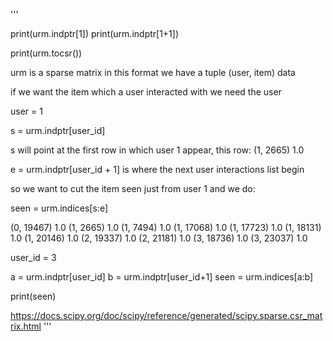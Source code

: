 
'''

print(urm.indptr[1])
print(urm.indptr[1+1])

print(urm.tocsr())

urm is a sparse matrix in this format 
we have a tuple (user, item) data

if we want the item which a user interacted with
we need the user

user = 1

s = urm.indptr[user_id] 

s will point at the first row in which
user 1 appear, this row: (1, 2665)     1.0

e = urm.indptr[user_id + 1] is where 
the next user interactions list begin 

so we want to cut the item seen just from
user 1 and we do:

seen = urm.indices[s:e]

(0, 19467)    1.0
(1, 2665)     1.0
(1, 7494)     1.0
(1, 17068)    1.0
(1, 17723)    1.0
(1, 18131)    1.0
(1, 20146)    1.0
(2, 19337)    1.0
(2, 21181)    1.0
(3, 18736)    1.0
(3, 23037)    1.0

user_id = 3

a = urm.indptr[user_id]
b = urm.indptr[user_id+1]
seen = urm.indices[a:b]

print(seen)

https://docs.scipy.org/doc/scipy/reference/generated/scipy.sparse.csr_matrix.html
'''

